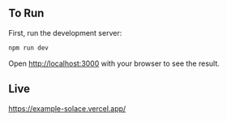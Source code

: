 ## To Run

First, run the development server:

```bash
npm run dev
```

Open [http://localhost:3000](http://localhost:3000) with your browser to see the result.

## Live

https://example-solace.vercel.app/